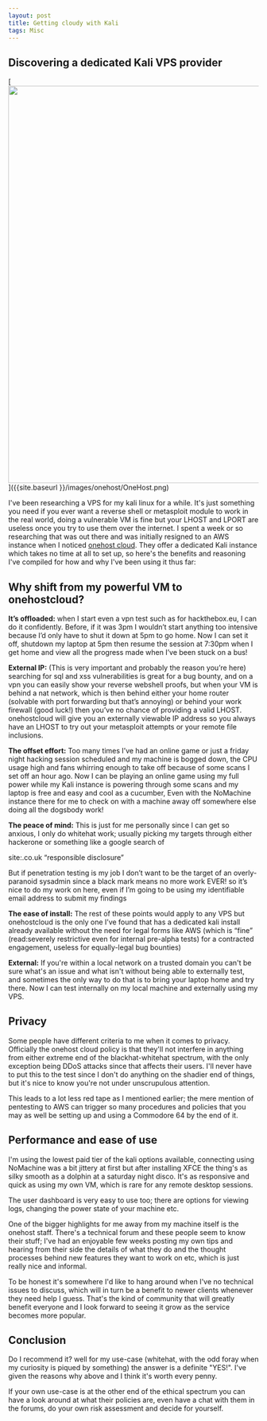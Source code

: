 ```yaml
---
layout: post
title: Getting cloudy with Kali
tags: Misc
---
```

## Discovering a dedicated Kali VPS provider

[<img src="{{ site.baseurl }}/images/onehost/OneHost.png"
  style="width: 800px;"/>]({{site.baseurl }}/images/onehost/OneHost.png)

  I've been researching a VPS for my kali linux for a while. It's just something you need if you ever want a reverse shell or metasploit module to work in the real world, doing a vulnerable VM is fine but your LHOST and LPORT are useless once you try to use them over the internet. I spent a week or so researching that was out there and was initially resigned to an AWS instance when I noticed [onehost cloud](https://onehostcloud.hosting/). They offer a dedicated Kali instance which takes no time at all to set up, so here's the benefits and reasoning I've compiled for how and why I've been using it thus far:

## Why shift from my powerful VM to onehostcloud?

  **It’s offloaded:** when I start even a vpn test such as for hackthebox.eu, I can do it confidently. Before, if it was 3pm I wouldn’t start anything too intensive because I’d only have to shut it down at 5pm to go home. Now I can set it off, shutdown my laptop at 5pm then resume the session at 7:30pm when I get home and view all the progress made when I’ve been stuck on a bus!

  **External IP:** (This is very important and probably the reason you’re here) searching for sql and xss vulnerabilities is great for a bug bounty, and on a vpn you can easily show your reverse webshell proofs, but when your VM is behind a nat network, which is then behind either your home router (solvable with port forwarding but that’s annoying) or behind your work firewall (good luck!) then you’ve no chance of providing a valid LHOST. onehostcloud will give you an externally viewable IP address so you always have an LHOST to try out your metasploit attempts or your remote file inclusions.

  **The offset effort:** Too many times I’ve had an online game or just a friday night hacking session scheduled and my machine is bogged down, the CPU usage high and fans whirring enough to take off because of some scans I set off an hour ago. Now I can be playing an online game using my full power while my Kali instance is powering through some scans and my laptop is free and easy and cool as a cucumber, Even with the NoMachine instance there for me to check on with a machine away off somewhere else doing all the dogsbody work!

  **The peace of mind:** This is just for me personally since I can get so anxious, I only do whitehat work; usually picking my targets through either hackerone or something like a google search of

  site:.co.uk “responsible disclosure”

  But if penetration testing is my job I don’t want to be the target of an overly-paranoid sysadmin since a black mark means no more work EVER! so it’s nice to do my work on here, even if I’m going to be using my identifiable email address to submit my findings

  **The ease of install:** The rest of these points would apply to any VPS but onehostcloud is the only one I’ve found that has a dedicated kali install already available without the need for legal forms like AWS (which is “fine” (read:severely restrictive even for internal pre-alpha tests) for a contracted engagement, useless for equally-legal bug bounties)

  **External:** If you're within a local network on a trusted domain you can't be sure what's an issue and what isn't without being able to externally test, and sometimes the only way to do that is to bring your laptop home and try there. Now I can test internally on my local machine and externally using my VPS.


## Privacy

  Some people have different criteria to me when it comes to privacy. Officially the onehost cloud policy is that they'll not interfere in anything from either extreme end of the blackhat-whitehat spectrum, with the only exception being DDoS attacks since that affects their users. I'll never have to put this to the test since I don't do anything on the shadier end of things, but it's nice to know you're not under unscrupulous attention.

   This leads to a lot less red tape as I mentioned earlier; the mere mention of pentesting to AWS can trigger so many procedures and policies that you may as well be setting up and using a Commodore 64 by the end of it.


## Performance and ease of use

   I'm using the lowest paid tier of the kali options available, connecting using NoMachine was a bit jittery at first but after installing XFCE the thing's as silky smooth as a dolphin at a saturday night disco. It's as responsive and quick as using my own VM, which is rare for any remote desktop sessions.

   The user dashboard is very easy to use too; there are options for viewing logs, changing the power state of your machine etc.

   One of the bigger highlights for me away from my machine itself is the onehost staff. There's a technical forum and these people seem to know their stuff; I've had an enjoyable few weeks posting my own tips and hearing from their side the details of what they do and the thought processes behind new features they want to work on etc, which is just really nice and informal.

   To be honest it's somewhere I'd like to hang around when I've no technical issues to discuss, which will in turn be a benefit to newer clients whenever they need help I guess. That's the kind of community that will greatly benefit everyone and I look forward to seeing it grow as the service becomes more popular.

## Conclusion

   Do I recommend it? well for my use-case (whitehat, with the odd foray when my curiosity is piqued by something) the answer is a definite "YES!". I've given the reasons why above and I think it's worth every penny.

   If your own use-case is at the other end of the ethical spectrum you can have a look around at what their policies are, even have a chat with them in the forums, do your own risk assessment and decide for yourself.
